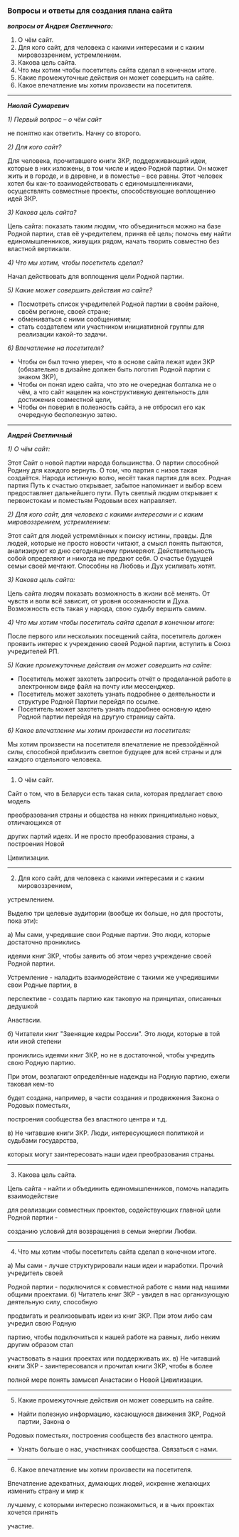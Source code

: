 ### Вопросы и ответы для создания плана сайта
***вопросы от Андрея Светличного:***

1) О чём сайт.
2) Для кого сайт, для человека с какими интересами и с каким мировоззрением, устремлением.
3) Какова цель сайта.
4) Что мы хотим чтобы посетитель сайта сделал в конечном итоге.
5) Какие промежуточные действия он может совершить на сайте.
6) Какое впечатление мы хотим произвести на посетителя.

---
***Ниолай Сумаревич***

*1) Первый вопрос – о чём сайт*

не понятно как ответить. Начну со второго.

*2) Для кого сайт?*

Для человека, прочитавшего книги ЗКР, поддерживающий идеи, которые в них изложены, в том числе и идею Родной партии. Он может жить и в городе, и в деревне, и в поместье – все равны. Этот человек хотел бы как-то взаимодействовать с единомышленниками, осуществлять совместные проекты, способствующие воплощению идей ЗКР.

*3) Какова цель сайта?*

Цель сайта: показать таким людям, что объединиться можно на базе Родной партии, став её учредителем, приняв её цель; помочь ему найти единомышленников, живущих рядом, начать творить совместно без властной вертикали.

*4) Что мы хотим, чтобы посетитель сделал?*

Начал действовать для воплощения цели Родной партии.

*5) Какие может совершить действия на сайте?*

- Посмотреть список учредителей Родной партии в своём районе, своём регионе, своей стране;
- обмениваться с ними сообщениями;
- стать создателем или участником инициативной группы для реализации какой-то задачи.

*6) Впечатление на посетителя?*

- Чтобы он был точно уверен, что в основе сайта лежат идеи ЗКР (обязательно в дизайне должен быть логотип Родной партии с знаком ЗКР),
- Чтобы он понял идею сайта, что это не очередная болталка не о чём, а что сайт нацелен на конструктивную деятельность для достижения совместной цели,
- Чтобы он поверил в полезность сайта, а не отбросил его как очередную бесполезную затею.


-----------------------------------
***Андрей Светличный***

*1) О чём сайт:*

Этот Сайт о новой партии народа большинства. О партии способной Родину для каждого вернуть. О том, что партия с низов такая создаётся. Народа истинную волю, несёт такая партия для всех. Родная партия Путь к счастью открывает, забытое напоминает и выбор всем предоставляет дальнейшего пути. Путь светлый людям открывает к первоистокам и поместьям Родовым всех направляет.

*2) Для кого сайт, для человека с какими интересами и с каким мировоззрением, устремлением:*

Этот сайт для людей устремлённых к поиску истины, правды. Для людей, которые не просто новости читают, а смысл понять пытаются, анализируют ко дню сегодняшнему примеряют. Действительность собой определяют и никогда не предают себя. О счастье будущей семьи своей мечтают. Способны на Любовь и Дух усиливать хотят.

*3) Какова цель сайта:*

Цель сайта людям показать возможность в жизни всё менять. От чувств и воли всё зависит, от уровня осознанности и Духа. Возможность есть такая у народа, свою судьбу вершить самим.

*4) Что мы хотим чтобы посетитель сайта сделал в конечном итоге:*

После первого или нескольких посещений сайта, посетитель должен проявить интерес к учреждению своей Родной партии, вступить в Союз учредителей РП.

*5) Какие промежуточные действия он может совершить на сайте:*

- Посетитель может захотеть запросить отчёт о проделанной работе в электронном виде файл на почту или мессенджер.
- Посетитель может захотеть узнать подробнее о деятельности и структуре Родной Партии перейдя по ссылке.
- Посетитель может захотеть узнать подробнее основную идею Родной партии перейдя на другую страницу сайта.

*6) Какое впечатление мы хотим произвести на посетителя:*

Мы хотим произвести на посетителя впечатление не превзойдённой силы, способной приблизить светлое будущее для всей страны и для каждого отдельного человека.


-----------------------------------

1) О чём сайт.

Сайт о том, что в Беларуси есть такая сила, которая предлагает свою модель 

преобразования страны и общества на неких принципиально новых, отличающихся от 

других партий идеях. И не просто преобразования страны, а построения Новой 

Цивилизации.

------------
2) Для кого сайт, для человека с какими интересами и с каким мировоззрением, 

устремлением.

Выделю три целевые аудитории (вообще их больше, но для простоты, пока эти):

а) Мы сами, учредившие свои Родные партии. Это люди, которые достаточно прониклись 

идеями книг ЗКР, чтобы заявить об этом через учреждение своей Родной партии. 

Устремление - наладить взаимодействие с такими же учредившими свои Родные партии, в 

перспективе - создать партию как таковую на принципах, описанных дедушкой 

Анастасии.

б) Читатели книг "Звенящие кедры России". Это люди, которые в той или иной степени 

прониклись идеями книг ЗКР, но не в достаточной, чтобы учредить свою Родную партию. 

При этом, возлагают определённые надежды на Родную партию, ежели таковая кем-то 

будет создана, например, в части создания и продвижения Закона о Родовых поместьях, 

построения сообщества без властного центра и т.д.

в) Не читавшие книги ЗКР. Люди, интересующиеся политикой и судьбами государства, 

которых могут заинтересовать наши идеи преобразования страны.

------------
3) Какова цель сайта.

Цель сайта - найти и объединить единомышленников, помочь наладить взаимодействие 

для реализации совместных проектов, содействующих главной цели Родной партии - 

созданию условий для возвращения в семьи энергии Любви.

------------
4) Что мы хотим чтобы посетитель сайта сделал в конечном итоге.

а) Мы сами - лучше структурировали наши идеи и наработки. Прочий учредитель своей 

Родной партии - подключился к совместной работе с нами над нашими общими проектами.
б) Читатель книг ЗКР - увидел в нас организующую деятельную силу, способную 

продвигать и реализовывать идеи из книг ЗКР. При этом либо сам учредил свою Родную 

партию, чтобы подключиться к нашей работе на равных, либо неким другим образом стал 

участвовать в наших проектах или поддерживать их.
в) Не читавший книги ЗКР - заинтересовался и прочитал книги ЗКР, чтобы в более 

полной мере понять замысел Анастасии о Новой Цивилизации.

------------
5) Какие промежуточные действия он может совершить на сайте.

- Найти полезную информацию, касающуюся движения ЗКР, Родной партии, Закона о 

Родовых поместьях, построения сообществ без властного центра.
- Узнать больше о нас, участниках сообщества. Связаться с нами.

------------
6) Какое впечатление мы хотим произвести на посетителя.

Впечатление адекватных, думающих людей, искренне желающих изменить страну и мир к 

лучшему, с которыми интересно познакомиться, и в чьих проектах хочется принять 

участие.
